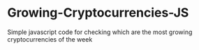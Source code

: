 # Growing-Cryptocurrencies-JS
Simple javascript code for checking which are the most growing cryptocurrencies of the week
